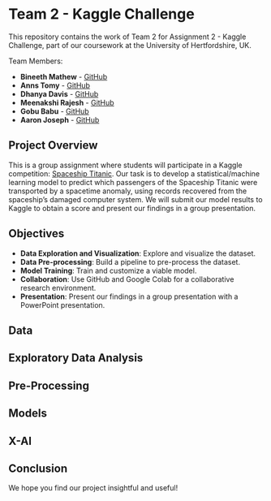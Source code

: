 # Team 2 - Kaggle Challenge

This repository contains the work of Team 2 for Assignment 2 - Kaggle Challenge, part of our coursework at the University of Hertfordshire, UK.

Team Members:

- **Bineeth Mathew** - [GitHub](https://github.com/Bineethmathew)
- **Anns Tomy** - [GitHub](https://github.com/AnnsTomy)
- **Dhanya Davis** - [GitHub](https://github.com/dhanyadavis1999)
- **Meenakshi Rajesh** - [GitHub](https://github.com/Meenakshi-Rajesh)
- **Gobu Babu** - [GitHub](https://github.com/gobucbabu)
- **Aaron Joseph** - [GitHub](https://github.com/aaronmj7)

## Project Overview

This is a group assignment where students will participate in a Kaggle competition: [Spaceship Titanic](https://www.kaggle.com/competitions/spaceship-titanic). Our task is to develop a statistical/machine learning model to predict which passengers of the Spaceship Titanic were transported by a spacetime anomaly, using records recovered from the spaceship’s damaged computer system. We will submit our model results to Kaggle to obtain a score and present our findings in a group presentation.

## Objectives

- **Data Exploration and Visualization**: Explore and visualize the dataset.
- **Data Pre-processing**: Build a pipeline to pre-process the dataset.
- **Model Training**: Train and customize a viable model.
- **Collaboration**: Use GitHub and Google Colab for a collaborative research environment.
- **Presentation**: Present our findings in a group presentation with a PowerPoint presentation.

## Data

## Exploratory Data Analysis

## Pre-Processing

## Models

## X-AI

## Conclusion


We hope you find our project insightful and useful!
